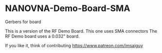 # NANOVNA-Demo-Board-SMA
Gerbers for board

This is a version of the RF Demo Board. This one uses SMA connectors
The RF Demo board uses a 0.032" board.  

If you like it, think of contributing
https://www.patreon.com/imsaiguy

